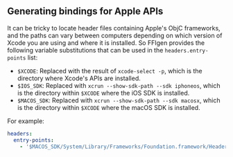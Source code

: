 ## Generating bindings for Apple APIs

It can be tricky to locate header files containing Apple's ObjC frameworks, and
the paths can vary between computers depending on which version of Xcode you are
using and where it is installed. So FFIgen provides the following variable
substitutions that can be used in the `headers.entry-points` list:

- `$XCODE`: Replaced with the result of `xcode-select -p`, which is the
  directory where Xcode's APIs are installed.
- `$IOS_SDK`: Replaced with `xcrun --show-sdk-path --sdk iphoneos`, which is the
  directory within `$XCODE` where the iOS SDK is installed.
- `$MACOS_SDK`: Replaced with `xcrun --show-sdk-path --sdk macosx`, which is the
  directory within `$XCODE` where the macOS SDK is installed.

For example:

```Yaml
headers:
  entry-points:
    - '$MACOS_SDK/System/Library/Frameworks/Foundation.framework/Headers/NSDate.h'
```
